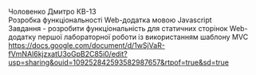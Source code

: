 Чоловенко Дмитро КВ-13  
Розробка функціональності Web-додатка мовою Javascript  
Завдання - розробити функціональність для статичних сторінок Web-додатку першої лабораторної роботи із використанням шаблону MVC
https://docs.google.com/document/d/1wSjVaR-fVmNAl6kjzxatU3oGpB2C85i0/edit?usp=sharing&ouid=109252842593582987657&rtpof=true&sd=true
